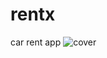 # rentx
car rent app
![cover](https://user-images.githubusercontent.com/13911181/217681289-623748b3-8085-477f-b165-0dbad9274683.png)
